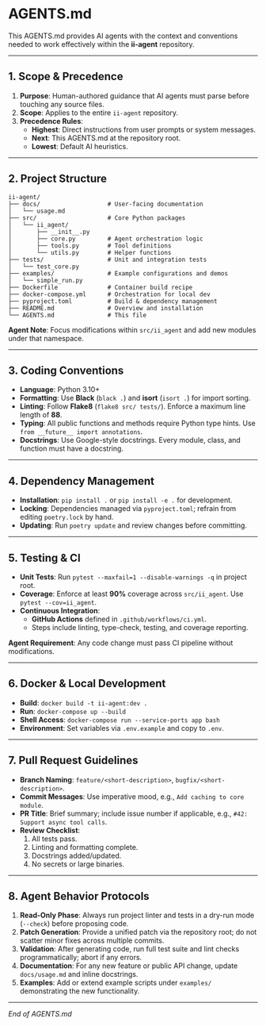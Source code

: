 # AGENTS.md

This AGENTS.md provides AI agents with the context and conventions needed to work effectively within the **ii-agent** repository.

---

## 1. Scope & Precedence

1. **Purpose**: Human-authored guidance that AI agents must parse before touching any source files.
2. **Scope**: Applies to the entire `ii-agent` repository.
3. **Precedence Rules**:
   - **Highest**: Direct instructions from user prompts or system messages.
   - **Next**: This AGENTS.md at the repository root.
   - **Lowest**: Default AI heuristics.

---

## 2. Project Structure

```
ii-agent/
├── docs/                   # User-facing documentation
│   └── usage.md
├── src/                    # Core Python packages
│   └── ii_agent/
│       ├── __init__.py
│       ├── core.py         # Agent orchestration logic
│       ├── tools.py        # Tool definitions
│       └── utils.py        # Helper functions
├── tests/                  # Unit and integration tests
│   └── test_core.py
├── examples/               # Example configurations and demos
│   └── simple_run.py
├── Dockerfile              # Container build recipe
├── docker-compose.yml      # Orchestration for local dev
├── pyproject.toml          # Build & dependency management
├── README.md               # Overview and installation
└── AGENTS.md               # This file
```

**Agent Note**: Focus modifications within `src/ii_agent` and add new modules under that namespace.

---

## 3. Coding Conventions

- **Language**: Python 3.10+
- **Formatting**: Use **Black** (`black .`) and **isort** (`isort .`) for import sorting.
- **Linting**: Follow **Flake8** (`flake8 src/ tests/`). Enforce a maximum line length of **88**.
- **Typing**: All public functions and methods require Python type hints. Use `from __future__ import annotations`.
- **Docstrings**: Use Google-style docstrings. Every module, class, and function must have a docstring.

---

## 4. Dependency Management

- **Installation**: `pip install .` or `pip install -e .` for development.
- **Locking**: Dependencies managed via `pyproject.toml`; refrain from editing `poetry.lock` by hand.
- **Updating**: Run `poetry update` and review changes before committing.

---

## 5. Testing & CI

- **Unit Tests**: Run `pytest --maxfail=1 --disable-warnings -q` in project root.
- **Coverage**: Enforce at least **90%** coverage across `src/ii_agent`. Use `pytest --cov=ii_agent`.
- **Continuous Integration**:
  - **GitHub Actions** defined in `.github/workflows/ci.yml`.
  - Steps include linting, type-check, testing, and coverage reporting.

**Agent Requirement**: Any code change must pass CI pipeline without modifications.

---

## 6. Docker & Local Development

- **Build**: `docker build -t ii-agent:dev .`
- **Run**: `docker-compose up --build`
- **Shell Access**: `docker-compose run --service-ports app bash`
- **Environment**: Set variables via `.env.example` and copy to `.env`.

---

## 7. Pull Request Guidelines

- **Branch Naming**: `feature/<short-description>`, `bugfix/<short-description>`.
- **Commit Messages**: Use imperative mood, e.g., `Add caching to core module`.
- **PR Title**: Brief summary; include issue number if applicable, e.g., `#42: Support async tool calls`.
- **Review Checklist**:
  1. All tests pass.
  2. Linting and formatting complete.
  3. Docstrings added/updated.
  4. No secrets or large binaries.

---

## 8. Agent Behavior Protocols

1. **Read-Only Phase**: Always run project linter and tests in a dry-run mode (`--check`) before proposing code.
2. **Patch Generation**: Provide a unified patch via the repository root; do not scatter minor fixes across multiple commits.
3. **Validation**: After generating code, run full test suite and lint checks programmatically; abort if any errors.
4. **Documentation**: For any new feature or public API change, update `docs/usage.md` and inline docstrings.
5. **Examples**: Add or extend example scripts under `examples/` demonstrating the new functionality.

---

*End of AGENTS.md*

